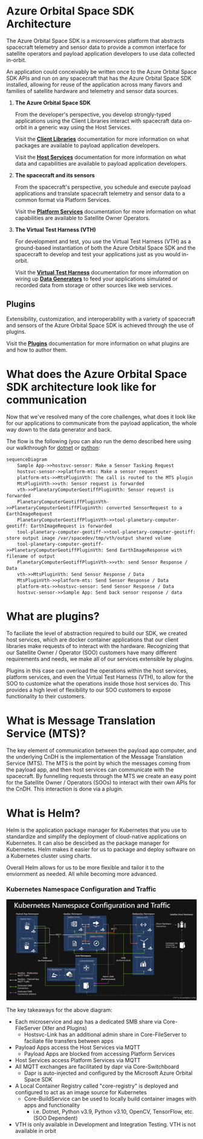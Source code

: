 # Azure Orbital Space SDK Architecture

The Azure Orbital Space SDK is a microservices platform that abstracts spacecraft telemetry and sensor data to provide a common interface for satellite operators and payload application developers to use data collected in-orbit.

An application could conceivably be written once to the Azure Orbital Space SDK APIs and run on any spacecraft that has the Azure Orbital Space SDK installed, allowing for reuse of the application across many flavors and families of satellite hardware and telemetry and sensor data sources.

1. **The Azure Orbital Space SDK**

    From the developer's perspective, you develop strongly-typed applications using the Client Libraries interact with spacecraft data on-orbit in a generic way using the Host Services.

    Visit the **[Client Libraries](./components/client-libraries.md)** documentation for more information on what packages are available to payload application developers.

    Visit the **[Host Services](./components/host-services.md/)** documentation for more information on what data and capabilities are available to payload application developers.

1. **The spacecraft and its sensors**

    From the spacecraft's perspective, you schedule and execute payload applications and translate spacecraft telemetry and sensor data to a common format via Platform Services.

    Visit the **[Platform Services](./components/platform-services.md)** documentation for more information on what capabilities are available to Satellite Owner Operators.

1. **The Virtual Test Harness (VTH)**

    For development and test, you use the Virtual Test Harness (VTH) as a ground-based instantiation of both the Azure Orbital Space SDK and the spacecraft to develop and test your applications just as you would in-orbit.

    Visit the **[Virtual Test Harness](./components/virtual-test-harness.md)** documentation for more information on wiring up **[Data Generators](./components/virtual-test-harness.md#data-generators)** to feed your applications simulated or recorded data from storage or other sources like web services.

## Plugins

Extensibility, customization, and interoperability with a variety of spacecraft and sensors of the Azure Orbital Space SDK is achieved through the use of plugins.

Visit the **[Plugins](./components/plugins.md)** documentation for more information on what plugins are and how to author them.


# What does the Azure Orbital Space SDK architecture look like for communication

Now that we've resolved many of the core challenges, what does it look like for our applications to communicate from the payload application, the whole way down to the data generator and back.

The flow is the following (you can also run the demo described here using our walkthrough for [dotnet](https://github.com/microsoft/Azure-Orbital-Space-SDK-QuickStarts/blob/main/tutorials/quick-start-tutorials/e2e-eo-sample-dotnet.md) or [python](https://github.com/microsoft/Azure-Orbital-Space-SDK-QuickStarts/blob/main/tutorials/quick-start-tutorials/e2e-eo-sample-python.md):

```mermaid
sequenceDiagram
    Sample App->>hostsvc-sensor: Make a Sensor Tasking Request
    hostsvc-sensor->>platform-mts: Make a sensor request
    platform-mts->>MtsPluginVth: The call is routed to the MTS plugin
    MtsPluginVth->>vth: Sensor request is forwarded
    vth->>PlanetaryComputerGeotiffPluginVth: Sensor request is forwarded
    PlanetaryComputerGeotiffPluginVth->>PlanetaryComputerGeotiffPluginVth: converted SensorRequest to a EarthImageRequest
    PlanetaryComputerGeotiffPluginVth->>tool-planetary-computer-geotiff: EarthImageRequest is forwarded
    tool-planetary-computer-geotiff->>tool-planetary-computer-geotiff: store output image /var/spacedev/tmp/vth/output shared volume
    tool-planetary-computer-geotiff->>PlanetaryComputerGeotiffPluginVth: Send EarthImageResponse with filename of output
    PlanetaryComputerGeotiffPluginVth->>vth: send Sensor Response / Data
    vth->>MtsPluginVth: Send Sensor Response / Data
    MtsPluginVth->>platform-mts: Send Sensor Response / Data
    platform-mts->>hostsvc-sensor: Send Sensor Response / Data
    hostsvc-sensor->>Sample App: Send back sensor response / data
```

# What are plugins?

To faciliate the level of abstraction required to build our SDK, we created host services, which are docker container applications that our client libraries make requests of to interact with the hardware. Recognizing that our Satellite Owner / Operator (SOO) customers have many different requirements and needs, we make all of our services extensible by plugins.

Plugins in this case can overload the operations within the host services, platform services, and even the Virtual Test Harness (VTH), to allow for the SOO to customize what the operations inside those host services do. This provides a high level of flexibility to our SOO customers to expose functionality to their customers.

# What is Message Translation Service (MTS)?

The key element of communication between the payload app computer, and the underlying CnDH is the implementation of the Message Translation Service (MTS). The MTS is the point by which the messages coming from the payload app, and then host services can communicate with the spacecraft. By funnelling requests through the MTS we create an easy point for the Satellite Owner / Operators (SOOs) to interact with their own APIs for the CnDH. This interaction is done via a plugin.

# What is Helm?

Helm is the application package manager for Kubernetes that you use to standardize and simplify the deployment of cloud-native applications on Kubernetes. It can also be descirbed as the package manager for Kubernetes. Helm makes it easier for us to package and deploy software on a Kubernetes cluster using charts.

Overall Helm allows for us to be more flexible and tailor it to the enviornment as needed. All while becoming more advanced.

### Kubernetes Namespace Configuration and Traffic

![TODO: ADD ALT TEXT!](../img/kubernetes_namespace_traffic.png)

The key takeaways for the above diagram:

- Each microservice and app has a dedicated SMB share via Core-FileServer (Xfer and Plugins)
  - Hostsvc-Link has an additional admin share in Core-FileServer to faciliate file transfers between apps
- Payload Apps access the Host Services via MQTT
  - Payload Apps are blocked from accessing Platform Services
- Host Services access Platform Services via MQTT
- All MQTT exchanges are facilitated by dapr via Core-Switchboard
  - Dapr is auto-injected and configured by the Microsoft Azure Orbital Space SDK
- A Local Container Registry called "core-registry" is deployed and configured to act as an image source for Kubernetes
  - Core-BuildService can be used to locally build container images with apps and functionality
    - i.e. Dotnet, Python v3.9, Python v3.10, OpenCV, TensorFlow, etc. (SOO Dependent)
- VTH is only available in Development and Integration Testing.  VTH is not available in orbit